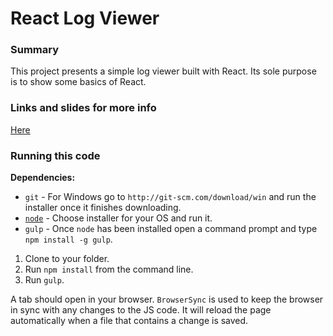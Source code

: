 # React Log Viewer

### Summary

This project presents a simple log viewer built with React. Its sole purpose is to show some basics of React.

### Links and slides for more info

[Here](https://bitly.com/bundles/miguelzakharia/5)

### Running this code

**Dependencies:** 

* `git` - For Windows go to `http://git-scm.com/download/win` and run the installer once it finishes downloading.
* [`node`](http://nodejs.org/download) - Choose installer for your OS and run it. 
* `gulp` - Once `node` has been installed open a command prompt and type `npm install -g gulp`.


1. Clone to your folder.
2. Run `npm install` from the command line.
3. Run `gulp`.

A tab should open in your browser. `BrowserSync` is used to keep the browser in sync with any changes to the JS code. It will reload the page automatically when a file that contains a change is saved.
